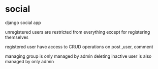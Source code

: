 # social
django social app

unregistered users are restricted from everything except for registering themselves

registered user have access to  CRUD operations on post ,user, comment

managing group is only managed by admin
deleting inactive user is also managed by only admin